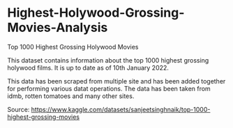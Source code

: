 # Highest-Holywood-Grossing-Movies-Analysis
Top 1000 Highest Grossing Holywood Movies

This dataset contains information about the top 1000 highest grossing holywood films. It is up to date as of 10th January 2022.

This data has been scraped from multiple site and has been added together for performing various datat operations. The data has been taken from idmb, rotten tomatoes and many other sites.

Source: https://www.kaggle.com/datasets/sanjeetsinghnaik/top-1000-highest-grossing-movies
